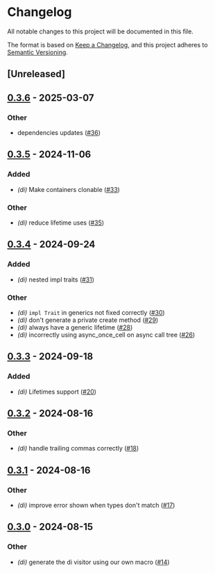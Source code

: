 # Changelog
All notable changes to this project will be documented in this file.

The format is based on [Keep a Changelog](https://keepachangelog.com/en/1.0.0/),
and this project adheres to [Semantic Versioning](https://semver.org/spec/v2.0.0.html).

## [Unreleased]

## [0.3.6](https://github.com/chesedo/despatma/compare/despatma-dependency-container-v0.3.5...despatma-dependency-container-v0.3.6) - 2025-03-07

### Other

- dependencies updates ([#36](https://github.com/chesedo/despatma/pull/36))

## [0.3.5](https://github.com/chesedo/despatma/compare/despatma-dependency-container-v0.3.4...despatma-dependency-container-v0.3.5) - 2024-11-06

### Added

- *(di)* Make containers clonable ([#33](https://github.com/chesedo/despatma/pull/33))

### Other

- *(di)* reduce lifetime uses ([#35](https://github.com/chesedo/despatma/pull/35))

## [0.3.4](https://github.com/chesedo/despatma/compare/despatma-dependency-container-v0.3.3...despatma-dependency-container-v0.3.4) - 2024-09-24

### Added

- *(di)* nested impl traits ([#31](https://github.com/chesedo/despatma/pull/31))

### Other

- *(di)* `impl Trait` in generics not fixed correctly ([#30](https://github.com/chesedo/despatma/pull/30))
- *(di)* don't generate a private create method ([#29](https://github.com/chesedo/despatma/pull/29))
- *(di)* always have a generic lifetime ([#28](https://github.com/chesedo/despatma/pull/28))
- *(di)* incorrectly using async_once_cell on async call tree ([#26](https://github.com/chesedo/despatma/pull/26))

## [0.3.3](https://github.com/chesedo/despatma/compare/despatma-dependency-container-v0.3.2...despatma-dependency-container-v0.3.3) - 2024-09-18

### Added

- *(di)* Lifetimes support ([#20](https://github.com/chesedo/despatma/pull/20))

## [0.3.2](https://github.com/chesedo/despatma/compare/despatma-dependency-container-v0.3.1...despatma-dependency-container-v0.3.2) - 2024-08-16

### Other
- *(di)* handle trailing commas correctly ([#18](https://github.com/chesedo/despatma/pull/18))

## [0.3.1](https://github.com/chesedo/despatma/compare/despatma-dependency-container-v0.3.0...despatma-dependency-container-v0.3.1) - 2024-08-16

### Other
- *(di)* improve error shown when types don't match ([#17](https://github.com/chesedo/despatma/pull/17))

## [0.3.0](https://github.com/chesedo/despatma/compare/despatma-dependency-container-v0.2.0...despatma-dependency-container-v0.3.0) - 2024-08-15

### Other
- *(di)* generate the di visitor using our own macro ([#14](https://github.com/chesedo/despatma/pull/14))
